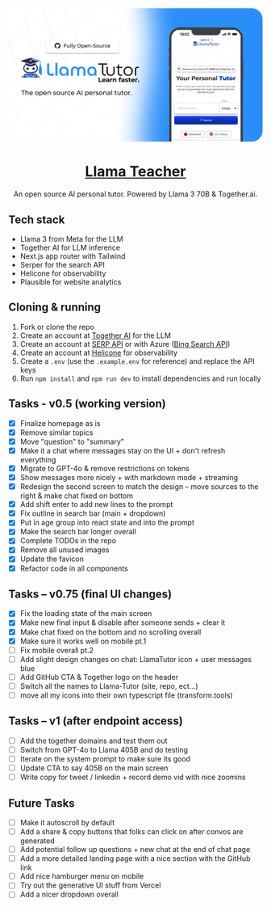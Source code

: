<a href="https://www.LlamaTeacher.com">
  <img alt="Llama teacher" src="./public/og-image.png">
  <h1 align="center">Llama Teacher</h1>
</a>

<p align="center">
  An open source AI personal tutor. Powered by Llama 3 70B & Together.ai.
</p>

## Tech stack

- Llama 3 from Meta for the LLM
- Together AI for LLM inference
- Next.js app router with Tailwind
- Serper for the search API
- Helicone for observability
- Plausible for website analytics

## Cloning & running

1. Fork or clone the repo
2. Create an account at [Together AI](https://dub.sh/together-ai) for the LLM
3. Create an account at [SERP API](https://serper.dev/) or with Azure ([Bing Search API](https://www.microsoft.com/en-us/bing/apis/bing-web-search-api))
4. Create an account at [Helicone](https://www.helicone.ai/) for observability
5. Create a `.env` (use the `.example.env` for reference) and replace the API keys
6. Run `npm install` and `npm run dev` to install dependencies and run locally

## Tasks - v0.5 (working version)

- [x] Finalize homepage as is
- [x] Remove similar topics
- [x] Move "question" to "summary"
- [x] Make it a chat where messages stay on the UI + don't refresh everything
- [x] Migrate to GPT-4o & remove restrictions on tokens
- [x] Show messages more nicely + with markdown mode + streaming
- [x] Redesign the second screen to match the design – move sources to the right & make chat fixed on bottom
- [x] Add shift enter to add new lines to the prompt
- [x] Fix outline in search bar (main + dropdown)
- [x] Put in age group into react state and into the prompt
- [x] Make the search bar longer overall
- [x] Complete TODOs in the repo
- [x] Remove all unused images
- [x] Update the favicon
- [x] Refactor code in all components

## Tasks – v0.75 (final UI changes)

- [x] Fix the loading state of the main screen
- [x] Make new final input & disable after someone sends + clear it
- [x] Make chat fixed on the bottom and no scrolling overall
- [x] Make sure it works well on mobile pt.1
- [ ] Fix mobile overall pt.2
- [ ] Add slight design changes on chat: LlamaTutor icon + user messages blue
- [ ] Add GitHub CTA & Together logo on the header
- [ ] Switch all the names to Llama-Tutor (site, repo, ect...)
- [ ] move all my icons into their own typescript file (transform.tools)

## Tasks – v1 (after endpoint access)

- [ ] Add the together domains and test them out
- [ ] Switch from GPT-4o to Llama 405B and do testing
- [ ] Iterate on the system prompt to make sure its good
- [ ] Update CTA to say 405B on the main screen
- [ ] Write copy for tweet / linkedin + record demo vid with nice zoomins

## Future Tasks

- [ ] Make it autoscroll by default
- [ ] Add a share & copy buttons that folks can click on after convos are generated
- [ ] Add potential follow up questions + new chat at the end of chat page
- [ ] Add a more detailed landing page with a nice section with the GitHub link
- [ ] Add nice hamburger menu on mobile
- [ ] Try out the generative UI stuff from Vercel
- [ ] Add a nicer dropdown overall
